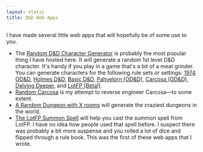 ```yaml
---
layout: static
title: D&D Web Apps
---
```


I have made several little web apps that will hopefully be of some use to you. 

 * The [Random D&D Character Generator][1] is probably the most popular thing I have hosted here. It will generate a random 1st level D&D character. It's handy if you play in a game that's a bit of a meat grinder. You can generate characters for the following rule sets or settings: [1974 OD&D][2], [Holmes D&D][3], [Basic D&D][4], [Pahvelorn (OD&D)][5], [Carcosa (OD&D)][6], [Delving Deeper][7], and [LotFP (Beta!)][8].
 * [Random Carcosa][carcosa] is my attempt to reverse engineer Carcosa—to some extent.
 * [A Random Dungeon with X rooms][dungeon] will generate the craziest dungeons in the world.
 * [The LotFP Summon Spell][lotfp] will help you cast the summon spell from LotFP. I have no idea how people used that spell before. I suspect there was probably a bit more suspense and you rolled a lot of dice and flipped through a rule book. This was the first of these web apps that I wrote.
 
 [1]: http://character.totalpartykill.ca/
 [2]: http://character.totalpartykill.ca/lbb/
 [3]: http://character.totalpartykill.ca/holmes/
 [4]: http://character.totalpartykill.ca/basic/
 [5]: http://character.totalpartykill.ca/pahvelorn/
 [6]: http://character.totalpartykill.ca/carcosa/
 [7]: http://character.totalpartykill.ca/dd/
 [8]: http://character.totalpartykill.ca/lotfp/
 [carcosa]: http://carcosa.totalpartykill.ca/
 [dungeon]: http://dungeon.totalpartykill.ca/
 [lotfp]: http://summon.totalpartykill.ca/
